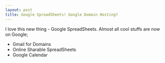 ```yaml
---
layout: post
title: Google SpreadSheets! Google Domain Hosting?
---
```


I love this new thing - Google SpreadSheets. Almost all cool stuffs are now on Google;

- Gmail for Domains
- Online Sharable SpreadSheets
- Google Calendar
